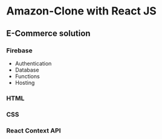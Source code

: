 # Amazon-Clone with React JS
## E-Commerce solution

### Firebase
- Authentication
- Database
- Functions
- Hosting

### HTML

### CSS

### React Context API
